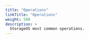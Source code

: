 ```yaml
---
title: "Operations"
linkTitle: "Operations"
weight: 500
description: >
  StorageOS most common operations.
---
```

